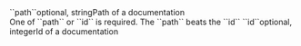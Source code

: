 <tr><td>``path``</td><td>optional, string</td><td>Path of a documentation<br/>One of ``path`` or ``id`` is required. The ``path`` beats the ``id``</td><td></td><td></td></tr>
<tr><td>``id``</td><td>optional, integer</td><td>Id of a documentation</td><td></td><td></td></tr>
